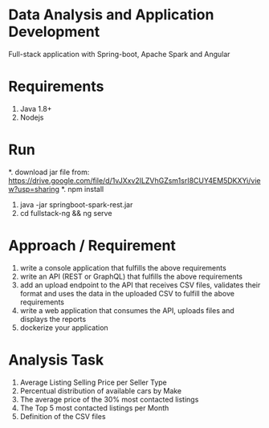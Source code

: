 # Data Analysis and Application Development
Full-stack application with Spring-boot, Apache Spark and Angular

# Requirements
1. Java 1.8+
2. Nodejs

# Run
*. download jar file from: https://drive.google.com/file/d/1vJXxv2ILZVhGZsm1srI8CUY4EM5DKXYi/view?usp=sharing
*. npm install

1. java -jar springboot-spark-rest.jar
2. cd fullstack-ng && ng serve

# Approach / Requirement

1. write a console application that fulfills the above requirements
2. write an API (REST or GraphQL) that fulfills the above requirements
3. add an upload endpoint to the API that receives CSV files, validates their format and uses the data
in the uploaded CSV to fulfill the above requirements
4. write a web application that consumes the API, uploads files and displays the reports
5. dockerize your application

# Analysis Task
1. Average Listing Selling Price per Seller Type
2. Percentual distribution of available cars by Make
3. The average price of the 30% most contacted listings
4. The Top 5 most contacted listings per Month
5. Definition of the CSV files

